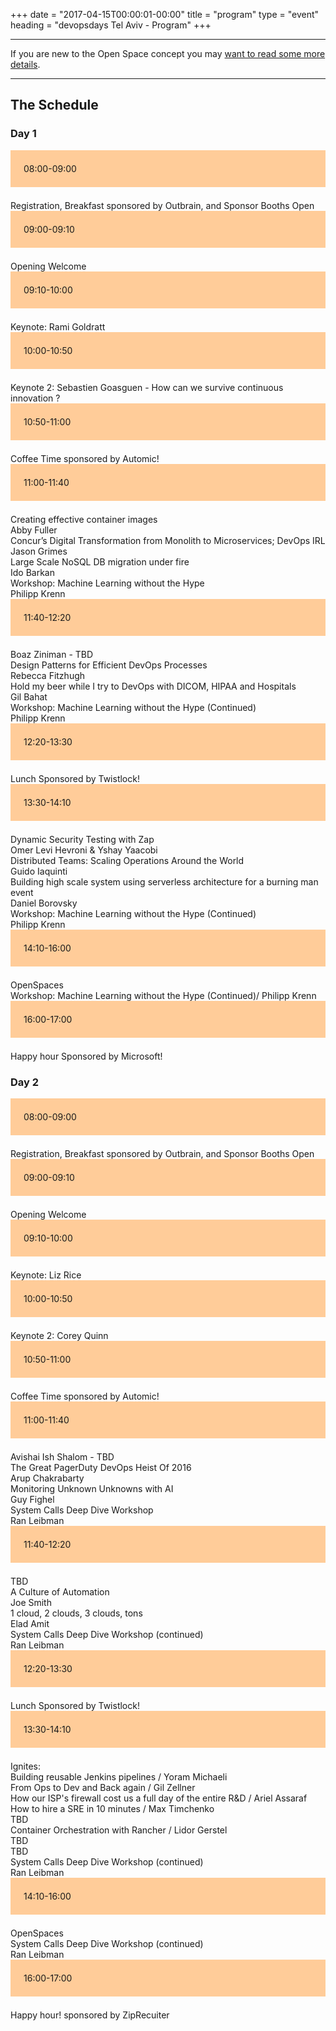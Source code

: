 +++
date = "2017-04-15T00:00:01-00:00"
title = "program"
type = "event"
heading = "devopsdays Tel Aviv - Program"
+++

<style type="text/css">
.box-grey{padding:1.5em;margin-bottom:1.5em;background:#e7e3e3}
.box-lightorange{padding:1.5em;margin-bottom:1.5em;background:#ffcc99}
.centerstyle {text-align:center;}
</style>


<div class = "row">
  <div class = "col-md-10">
    <hr />
    If you are new to the Open Space concept you may <a href="/pages/open-space-format">want to read some more details</a>.
    <hr />
  </div>
</div>

<div class = "row">
  <div class = "col-md-12">
    <h2>The Schedule</h2>
  </div>
</div>


<div class = "row">
  <div class = "col-md-12">
    <h3>Day 1</h3>
  </div>
</div>
<!-- this div is repeated for each timeslot -->
<div class = "row">
  <div class = "box-lightorange col-md-2 col-md-offset-0">
    <time>08:00-09:00</time>
  </div>
  <div class = "col-md-8 col-md-offset-2 box">
    Registration, Breakfast sponsored by Outbrain, and Sponsor Booths Open
  </div>
</div> <!-- end timeslot div -->
<!-- this div is repeated for each timeslot -->
<div class = "row">
  <div class = "box-lightorange col-md-2 col-md-offset-0">
    <time>09:00-09:10</time>
  </div>
  <div class = "col-md-8 col-md-offset-2 box">
    Opening Welcome <br />
    
  </div>
</div> <!-- end timeslot div -->
<!-- this div is repeated for each timeslot -->
<div class = "row">
  <div class = "box-lightorange col-md-2 col-md-offset-0">
    <time>09:10-10:00</time>
  </div>
  <div class = "col-md-8 col-md-offset-2 box">
    Keynote: Rami Goldratt
  </div>
</div> <!-- end timeslot div -->
<!-- this div is repeated for each timeslot -->
<div class = "row">
  <div class = "box-lightorange col-md-2 col-md-offset-0">
    <time>10:00-10:50</time>
  </div>
  <div class = "col-md-8 col-md-offset-2 box">
    Keynote 2: Sebastien Goasguen - How can we survive continuous innovation ?
  </div>
</div> <!-- end timeslot div -->
<!-- this div is repeated for each timeslot -->
<div class = "row">
  <div class = "box-lightorange col-md-2 col-md-offset-0">
    <time>10:50-11:00</time>
  </div>
  <div class = "col-md-8 col-md-offset-2 box">
    Coffee Time sponsored by Automic!
  </div>
</div> <!-- end timeslot div -->
<!-- this div is repeated for each timeslot -->
<div class = "row">
  <div class = "box-lightorange col-md-2 col-md-offset-0">
    <time>11:00-11:40</time>
  </div>
  <div class = "col-md-2 col-md-offset-0 box">
    Creating effective container images <br/> Abby Fuller</div>
  <div class = "col-md-2 col-md-offset-3 box">
    Concur’s Digital Transformation from Monolith to Microservices; DevOps IRL <br/> Jason Grimes</div>
  <div class = "col-md-2 col-md-offset-6 box">
    Large Scale NoSQL DB migration under fire <br/> Ido Barkan  </div>
  <div class = "col-md-2 col-md-offset-9 box">
    Workshop: Machine Learning without the Hype <br/> Philipp Krenn  </div>
</div> <!-- end timeslot div -->
<!-- this div is repeated for each timeslot -->
<div class = "row">
  <div class = "box-lightorange col-md-2 col-md-offset-0">
    <time>11:40-12:20</time>
  </div>
  <div class = "col-md-2 col-md-offset-0 box">
    Boaz Ziniman - TBD</div>
  <div class = "col-md-2 col-md-offset-3 box">
    Design Patterns for Efficient DevOps Processes <br/> Rebecca Fitzhugh</div>
  <div class = "col-md-2 col-md-offset-6 box">
    Hold my beer while I try to DevOps with DICOM, HIPAA and Hospitals <br/> Gil Bahat</div>
  <div class = "col-md-2 col-md-offset-9 box">
    Workshop: Machine Learning without the Hype (Continued) <br/> Philipp Krenn  </div>
</div> <!-- end timeslot div -->
<!-- this div is repeated for each timeslot -->
<div class = "row">
  <div class = "box-lightorange col-md-2 col-md-offset-0">
    <time>12:20-13:30</time>
  </div>
  <div class = "col-md-8 col-md-offset-2 box">
    Lunch Sponsored by Twistlock!
  </div>
</div> <!-- end timeslot div -->
<!-- this div is repeated for each timeslot -->
<div class = "row">
  <div class = "box-lightorange col-md-2 col-md-offset-0">
    <time>13:30-14:10</time>
  </div>
  <div class = "col-md-2 col-md-offset-0 box">
    Dynamic Security Testing with Zap <br/> Omer Levi Hevroni & Yshay Yaacobi</div>
  <div class = "col-md-2 col-md-offset-3 box">
    Distributed Teams: Scaling Operations Around the World <br/> Guido Iaquinti</div>
  <div class = "col-md-2 col-md-offset-6 box">
    Building high scale system using serverless architecture for a burning man event <br/> Daniel Borovsky</div>
  <div class = "col-md-2 col-md-offset-9 box">
    Workshop: Machine Learning without the Hype (Continued) <br/> Philipp Krenn  </div>
</div> <!-- end timeslot div -->
<!-- this div is repeated for each timeslot -->
<div class = "row">
  <div class = "box-lightorange col-md-2 col-md-offset-0">
    <time>14:10-16:00</time>
  </div>
  <div class = "col-md-2 col-md-offset-0 box">
    OpenSpaces</div>
  <div class = "col-md-2 col-md-offset-3 box">
     </div>
  <div class = "col-md-2 col-md-offset-6 box">
     </div>
  <div class = "col-md-2 col-md-offset-8 box">
    Workshop: Machine Learning without the Hype (Continued)/ Philipp Krenn</div>
</div> <!-- end timeslot div -->
<!-- this div is repeated for each timeslot -->
<div class = "row">
  <div class = "box-lightorange col-md-2 col-md-offset-0">
    <time>16:00-17:00</time>
  </div>
  <div class = "col-md-8 col-md-offset-2 box">
  Happy hour Sponsored by Microsoft!
  </div>
</div> <!-- end timeslot div -->
<!-- end day 1 -->

<div class = "row">
  <div class = "col-md-12">
    <h3>Day 2</h3>
  </div>
</div>
<!-- this div is repeated for each timeslot -->
<div class = "row">
  <div class = "box-lightorange col-md-2 col-md-offset-0">
    <time>08:00-09:00</time>
  </div>
  <div class = "col-md-8 col-md-offset-2 box">
    Registration, Breakfast sponsored by Outbrain, and Sponsor Booths Open
  </div>
</div> <!-- end timeslot div -->
<!-- this div is repeated for each timeslot -->
<div class = "row">
  <div class = "box-lightorange col-md-2 col-md-offset-0">
    <time>09:00-09:10</time>
  </div>
  <div class = "col-md-8 col-md-offset-2 box">
    Opening Welcome <br />

  </div>
</div> <!-- end timeslot div -->
<!-- this div is repeated for each timeslot -->
<div class = "row">
  <div class = "box-lightorange col-md-2 col-md-offset-0">
    <time>09:10-10:00</time>
  </div>
  <div class = "col-md-8 col-md-offset-2 box">
    Keynote: Liz Rice
  </div>
</div> <!-- end timeslot div -->
<!-- this div is repeated for each timeslot -->
<div class = "row">
  <div class = "box-lightorange col-md-2 col-md-offset-0">
    <time>10:00-10:50</time>
  </div>
  <div class = "col-md-8 col-md-offset-2 box">
    Keynote 2: Corey Quinn
  </div>
</div> <!-- end timeslot div -->
<!-- this div is repeated for each timeslot -->
<div class = "row">
  <div class = "box-lightorange col-md-2 col-md-offset-0">
    <time>10:50-11:00</time>
  </div>
  <div class = "col-md-8 col-md-offset-2 box">
    Coffee Time sponsored by Automic!
  </div>
</div> <!-- end timeslot div -->
<!-- this div is repeated for each timeslot -->
<div class = "row">
  <div class = "box-lightorange col-md-2 col-md-offset-0">
    <time>11:00-11:40</time>
  </div>
  <div class = "col-md-2 col-md-offset-0 box">
    Avishai Ish Shalom - TBD</div>
  <div class = "col-md-2 col-md-offset-3 box">
    The Great PagerDuty DevOps Heist Of 2016 <br/> Arup Chakrabarty</div>
  <div class = "col-md-2 col-md-offset-6 box">
    Monitoring Unknown Unknowns with AI <br/> Guy Fighel</div>
  <div class = "col-md-2 col-md-offset-8 box">
    System Calls Deep Dive Workshop <br/> Ran Leibman</div>
</div> <!-- end timeslot div -->
<!-- this div is repeated for each timeslot -->
<div class = "row">
  <div class = "box-lightorange col-md-2 col-md-offset-0">
    <time>11:40-12:20</time>
  </div>
  <div class = "col-md-2 col-md-offset-0 box">
    TBD</div>
  <div class = "col-md-2 col-md-offset-3 box">
    A Culture of Automation <br/> Joe Smith</div>
  <div class = "col-md-2 col-md-offset-6 box">
    1 cloud, 2 clouds, 3 clouds, tons <br/> Elad Amit</div>
  <div class = "col-md-2 col-md-offset-8 box">
    System Calls Deep Dive Workshop (continued) <br/> Ran Leibman</div>
</div> <!-- end timeslot div -->
<!-- this div is repeated for each timeslot -->
<div class = "row">
  <div class = "box-lightorange col-md-2 col-md-offset-0">
    <time>12:20-13:30</time>
  </div>
  <div class = "col-md-8 col-md-offset-2 box">
    Lunch Sponsored by Twistlock!
  </div>
</div> <!-- end timeslot div -->
<!-- this div is repeated for each timeslot -->
<div class = "row">
  <div class = "box-lightorange col-md-2 col-md-offset-0">
    <time>13:30-14:10</time>
  </div>
  <div class = "col-md-6 col-md-offset-2 box">
    Ignites: <br/>
    Building reusable Jenkins pipelines / Yoram Michaeli <br/>
    From Ops to Dev and Back again / Gil Zellner <br/>
    How our ISP's firewall cost us a full day of the entire R&D / Ariel Assaraf <br/>
    How to hire a SRE in 10 minutes / Max Timchenko <br/>
    TBD <br/>
    Container Orchestration with Rancher / Lidor Gerstel <br/>
    TBD <br/>
    TBD</div>
  <div class = "col-md-2 col-md-offset-8 box">
    System Calls Deep Dive Workshop (continued) <br/> Ran Leibman</div>
</div> <!-- end timeslot div -->
<!-- this div is repeated for each timeslot -->
<div class = "row">
  <div class = "box-lightorange col-md-2 col-md-offset-0">
    <time>14:10-16:00</time>
  </div>
  <div class = "col-md-2 col-md-offset-0 box">
    OpenSpaces</div>
  <div class = "col-md-2 col-md-offset-3 box">
     </div>
  <div class = "col-md-2 col-md-offset-6 box">
     </div>
  <div class = "col-md-2 col-md-offset-8 box">
    System Calls Deep Dive Workshop (continued) <br/> Ran Leibman</div>
</div> <!-- end timeslot div -->
<!-- this div is repeated for each timeslot -->
<div class = "row">
  <div class = "box-lightorange col-md-2 col-md-offset-0">
    <time>16:00-17:00</time>
  </div>
  <div class = "col-md-8 col-md-offset-2 box">
  Happy hour! sponsored by ZipRecuiter
  </div>
</div> <!-- end timeslot div -->
<!-- end day 2 -->

